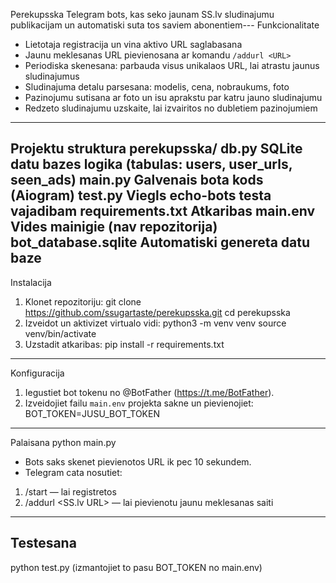  Perekupsska
Telegram bots, kas seko jaunam SS.lv sludinajumu publikacijam un automatiski suta tos saviem abonentiem---
 Funkcionalitate
- Lietotaja registracija un vina aktivo URL saglabasana
- Jaunu meklesanas URL pievienosana ar komandu `/addurl <URL>`
- Periodiska skenesana: parbauda visus unikalaos URL, lai atrastu jaunus sludinajumus
- Sludinajuma detalu parsesana: modelis, cena, nobraukums, foto
- Pazinojumu sutisana ar foto un isu aprakstu par katru jauno sludinajumu
- Redzeto sludinajumu uzskaite, lai izvairitos no dubletiem pazinojumiem
---
 Projektu struktura
perekupsska/
db.py  SQLite datu bazes logika (tabulas: users, user_urls, seen_ads)
main.py  Galvenais bota kods (Aiogram)
test.py  Viegls echo-bots testa vajadibam
requirements.txt  Atkaribas
main.env  Vides mainigie (nav repozitorija)
bot_database.sqlite  Automatiski genereta datu baze
---
 Instalacija
1. Klonet repozitoriju:
 git clone https://github.com/ssugartaste/perekupsska.git
 cd perekupsska
2. Izveidot un aktivizet virtualo vidi:
 python3 -m venv venv
 source venv/bin/activate
3. Uzstadit atkaribas:
 pip install -r requirements.txt
---
 Konfiguracija
1. Iegustiet bot tokenu no @BotFather (https://t.me/BotFather).
2. Izveidojiet failu `main.env` projekta sakne un pievienojiet:
 BOT_TOKEN=JUSU_BOT_TOKEN
---
 Palaisana
python main.py
- Bots saks skenet pievienotos URL ik pec 10 sekundem.
- Telegram cata nosutiet:
 1. /start — lai registretos
 2. /addurl <SS.lv URL> — lai pievienotu jaunu meklesanas saiti
---
## Testesana
python test.py (izmantojiet to pasu BOT_TOKEN no main.env)
